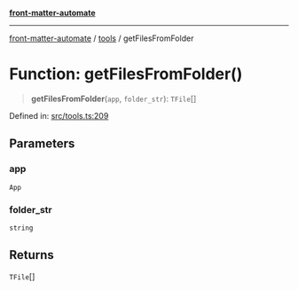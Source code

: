 [**front-matter-automate**](../../README.md)

***

[front-matter-automate](../../modules.md) / [tools](../README.md) / getFilesFromFolder

# Function: getFilesFromFolder()

> **getFilesFromFolder**(`app`, `folder_str`): `TFile`[]

Defined in: [src/tools.ts:209](https://github.com/Christian-Me/folder-to-tags-plugin/blob/c4f3804089f2bfe27979efdfa349dd5a9da04cc5/src/tools.ts#L209)

## Parameters

### app

`App`

### folder\_str

`string`

## Returns

`TFile`[]
